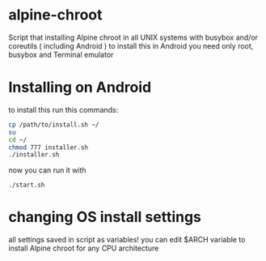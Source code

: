 # alpine-chroot
Script that installing Alpine chroot in all UNIX systems with busybox and/or coreutils ( including Android )
to install this in Android you need only root, busybox and Terminal emulator
# Installing on Android
to install this run this commands:
```sh
cp /path/to/install.sh ~/
su
cd ~/
chmod 777 installer.sh
./installer.sh
```

now you can run it with
```
./start.sh
```

# changing OS install settings
all settings saved in script as variables!
you can edit $ARCH variable to install Alpine chroot for any CPU architecture
